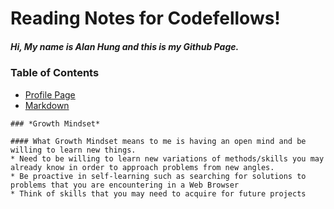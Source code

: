 # Reading Notes for Codefellows!
##### Hi, My name is Alan Hung and this is my Github Page.

### **Table of Contents**
* [Profile Page](https://github.com/AlanYHung)
* [Markdown](markdown.md)



```
### *Growth Mindset*

#### What Growth Mindset means to me is having an open mind and be willing to learn new things.
* Need to be willing to learn new variations of methods/skills you may already know in order to approach problems from new angles.
* Be proactive in self-learning such as searching for solutions to problems that you are encountering in a Web Browser
* Think of skills that you may need to acquire for future projects
```

